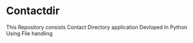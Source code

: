 # Contactdir
This Repository consists Contact Directory application Devloped In Python Using File handling

